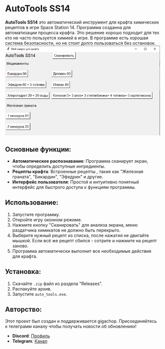 # AutoTools SS14

**AutoTools SS14** это автоматический инструмент для крафта химических рецептов в игре Space Station 14. Программа созданна для автоматизации процесса крафта.
Это решение хорошо подходит для тех кто не часто пользуется химией в игре. В программе есть хорошая система безопасности, но не стоит долго пользоваться без остановок.
![Alt text](https://github.com/gigachop/AutoTools_SS14/blob/main/program.PNG) 
## Основные функции:

- **Автоматическое распознавание**: Программа сканирует экран, чтобы определить доступные ингредиенты.
- **Рецепты крафта**: Встроенные рецепты , такие как "Железная граната", "Бикардин", "Эфедрин" и другие.
- **Интерфейс пользователя**: Простой и интуитивно понятный интерфейс для быстрого доступа к функциям программы.

## Использование:

1. Запустите программу.
2. Откройте игру оконном режиме.
3. Нажмите кнопку "Сканировать" для анализа экрана, меню раздатчика химикатов не должно быть перекрыто.
4. Выберите нужный рецепт из списка, после нажатия не двигайте мышкой. Если всё же рецепт сбился - сотрите и нажмите на рецепт заново.
5. Программа автоматически выполнит все необходимые действия для крафта.

## Установка:

1. Скачайте `.zip` файл из раздела "Releases".
2. Распакуйте архив.
3. Запустите `auto_tools.exe`.

## Авторство:

Этот проект был создан и поддерживается gigachop. 
Присоединяйтесь к телеграмм каналу чтобы получать новости об обновлениях!
- **Discord**: [Профиль](https://discordapp.com/users/1025808391173591101/)
- **Telegram**: [Канал](https://t.me/autotoolsss14)

